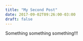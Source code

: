 ```yaml
---
title: "My Second Post"
date: 2017-09-02T09:26:00-03:00
draft: false
---
```


Something something something!!!